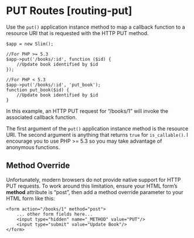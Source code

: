 # PUT Routes [routing-put] #

Use the `put()` application instance method to map a callback function to a resource URI that is requested with the HTTP PUT method.

    $app = new Slim();

    //For PHP >= 5.3
    $app->put('/books/:id', function ($id) {
        //Update book identified by $id
    });

    //For PHP < 5.3
    $app->put('/books/:id', 'put_book');
    function put_book($id) {
        //Update book identified by $id
    }

In this example, an HTTP PUT request for “/books/1” will invoke the associated callback function.

The first argument of the `put()` application instance method is the resource URI. The second argument is anything that returns `true` for `is_callable()`. I encourage you to use PHP >= 5.3 so you may take advantage of anonymous functions.

## Method Override ##

Unfortunately, modern browsers do not provide native support for HTTP PUT requests. To work around this limitation, ensure your HTML form’s **method** attribute is “post”, then add a method override parameter to your HTML form like this:

    <form action="/books/1" method="post">
        ... other form fields here...
        <input type="hidden" name="_METHOD" value="PUT"/>
        <input type="submit" value="Update Book"/>
    </form>